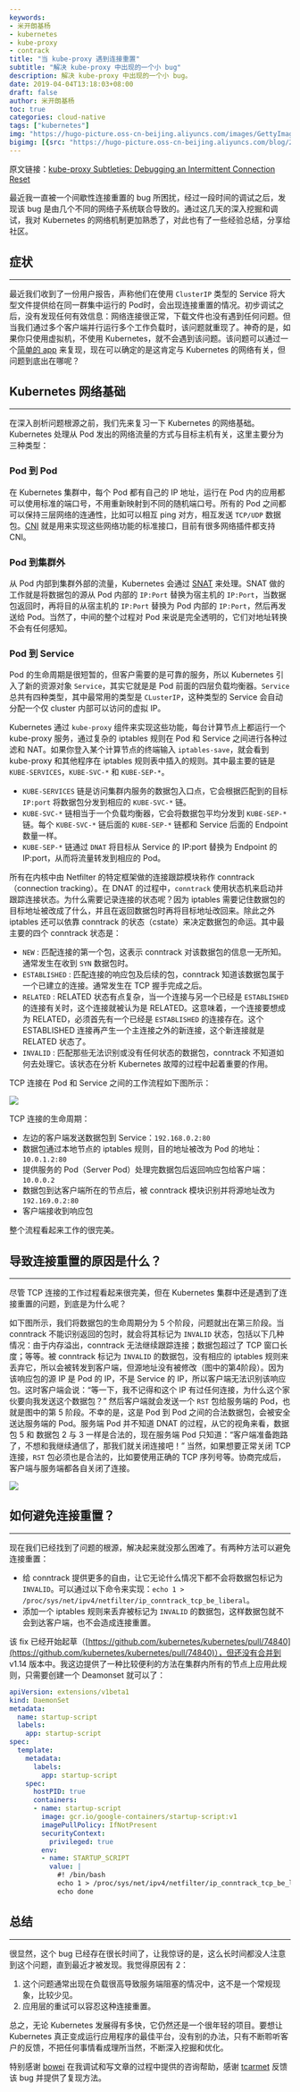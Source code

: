 ```yaml
---
keywords:
- 米开朗基杨
- kubernetes
- kube-proxy
- contrack
title: "当 kube-proxy 遇到连接重置"
subtitle: "解决 kube-proxy 中出现的一个小 bug"
description: 解决 kube-proxy 中出现的一个小 bug。
date: 2019-04-04T13:18:03+08:00
draft: false
author: 米开朗基杨
toc: true
categories: cloud-native
tags: ["kubernetes"]
img: "https://hugo-picture.oss-cn-beijing.aliyuncs.com/images/GettyImages-1134704671.jpg"
bigimg: [{src: "https://hugo-picture.oss-cn-beijing.aliyuncs.com/blog/2019-04-27-080627.jpg"}]
---
```


<!--more-->

<p id="div-border-left-red">
原文链接：<a href="https://kubernetes.io/blog/2019/03/29/kube-proxy-subtleties-debugging-an-intermittent-connection-reset/" target="_blank">kube-proxy Subtleties: Debugging an Intermittent Connection Reset</a>
</p>

最近我一直被一个间歇性连接重置的 bug 所困扰，经过一段时间的调试之后，发现该 bug 是由几个不同的网络子系统联合导致的。通过这几天的深入挖掘和调试，我对 Kubernetes 的网络机制更加熟悉了，对此也有了一些经验总结，分享给社区。

## 症状

----

最近我们收到了一份用户报告，声称他们在使用 `ClusterIP` 类型的 Service 将大型文件提供给在同一群集中运行的 Pod时，会出现连接重置的情况。初步调试之后，没有发现任何有效信息：网络连接很正常，下载文件也没有遇到任何问题。但当我们通过多个客户端并行运行多个工作负载时，该问题就重现了。神奇的是，如果你只使用虚拟机，不使用 Kubernetes，就不会遇到该问题。该问题可以通过一个[简单的 app](https://github.com/tcarmet/k8s-connection-reset) 来复现，现在可以确定的是这肯定与 Kubernetes 的网络有关，但问题到底出在哪呢？

## Kubernetes 网络基础

----

在深入剖析问题根源之前，我们先来复习一下 Kubernetes 的网络基础。Kubernetes 处理从 Pod 发出的网络流量的方式与目标主机有关，这里主要分为三种类型：

### Pod 到 Pod

在 Kubernetes 集群中，每个 Pod 都有自己的 IP 地址，运行在 Pod 内的应用都可以使用标准的端口号，不用重新映射到不同的随机端口号。所有的 Pod 之间都可以保持三层网络的连通性，比如可以相互 ping 对方，相互发送 `TCP/UDP` 数据包。[CNI](https://github.com/containernetworking/cni) 就是用来实现这些网络功能的标准接口，目前有很多网络插件都支持 CNI。

### Pod 到集群外

从 Pod 内部到集群外部的流量，Kubernetes 会通过 [SNAT](https://en.wikipedia.org/wiki/Network_address_translation) 来处理。SNAT 做的工作就是将数据包的源从 Pod 内部的 `IP:Port` 替换为宿主机的 `IP:Port`，当数据包返回时，再将目的从宿主机的 `IP:Port` 替换为 Pod 内部的 `IP:Port`，然后再发送给 Pod。当然了，中间的整个过程对 Pod 来说是完全透明的，它们对地址转换不会有任何感知。

### Pod 到 Service

Pod 的生命周期是很短暂的，但客户需要的是可靠的服务，所以 Kubernetes 引入了新的资源对象 `Service`，其实它就是是 Pod 前面的四层负载均衡器。`Service` 总共有四种类型，其中最常用的类型是 `CLusterIP`，这种类型的 Service 会自动分配一个仅 cluster 内部可以访问的虚拟 IP。

Kubernetes 通过 `kube-proxy` 组件来实现这些功能，每台计算节点上都运行一个 kube-proxy 服务，通过复杂的 iptables 规则在 Pod 和 Service 之间进行各种过滤和 NAT。如果你登入某个计算节点的终端输入 `iptables-save`，就会看到 kube-proxy 和其他程序在 iptables 规则表中插入的规则。其中最主要的链是 `KUBE-SERVICES`，`KUBE-SVC-*` 和 `KUBE-SEP-*`。

+ `KUBE-SERVICES` 链是访问集群内服务的数据包入口点，它会根据匹配到的目标 `IP:port` 将数据包分发到相应的 `KUBE-SVC-*` 链。
+ `KUBE-SVC-*` 链相当于一个负载均衡器，它会将数据包平均分发到 `KUBE-SEP-*` 链。每个 `KUBE-SVC-*` 链后面的 `KUBE-SEP-*` 链都和 Service 后面的 Endpoint 数量一样。
+ `KUBE-SEP-*` 链通过 `DNAT` 将目标从 Service 的 IP:port 替换为 Endpoint 的 IP:port，从而将流量转发到相应的 Pod。

所有在内核中由 Netfilter 的特定框架做的连接跟踪模块称作 conntrack（connection tracking）。在 DNAT 的过程中，`conntrack` 使用状态机来启动并跟踪连接状态。为什么需要记录连接的状态呢？因为 iptables 需要记住数据包的目标地址被改成了什么，并且在返回数据包时再将目标地址改回来。除此之外 iptables 还可以依靠 conntrack 的状态（cstate）来决定数据包的命运。其中最主要的四个 conntrack 状态是：

+ `NEW` : 匹配连接的第一个包，这表示 conntrack 对该数据包的信息一无所知。通常发生在收到 `SYN` 数据包时。
+ `ESTABLISHED` : 匹配连接的响应包及后续的包，conntrack 知道该数据包属于一个已建立的连接。通常发生在 TCP 握手完成之后。
+ `RELATED` : RELATED 状态有点复杂，当一个连接与另一个已经是 `ESTABLISHED` 的连接有关时，这个连接就被认为是 RELATED。这意味着，一个连接要想成为 RELATED，必须首先有一个已经是 `ESTABLISHED` 的连接存在。这个 ESTABLISHED 连接再产生一个主连接之外的新连接，这个新连接就是 RELATED 状态了。
+ `INVALID` : 匹配那些无法识别或没有任何状态的数据包，conntrack 不知道如何去处理它。该状态在分析 Kubernetes 故障的过程中起着重要的作用。

TCP 连接在 Pod 和 Service 之间的工作流程如下图所示：

![](https://cdn.jsdelivr.net/gh/yangchuansheng/imghosting6@main/uPic/BIA066.jpg)

TCP 连接的生命周期：

+ 左边的客户端发送数据包到 Service：`192.168.0.2:80`
+ 数据包通过本地节点的 iptables 规则，目的地址被改为 Pod 的地址：`10.0.1.2:80`
+ 提供服务的 Pod（Server Pod）处理完数据包后返回响应包给客户端：`10.0.0.2`
+ 数据包到达客户端所在的节点后，被 conntrack 模块识别并将源地址改为 `192.169.0.2:80`
+ 客户端接收到响应包

整个流程看起来工作的很完美。

## 导致连接重置的原因是什么？

----

尽管 TCP 连接的工作过程看起来很完美，但在 Kubernetes 集群中还是遇到了连接重置的问题，到底是为什么呢？

如下图所示，我们将数据包的生命周期分为 5 个阶段，问题就出在第三阶段。当 conntrack 不能识别返回的包时，就会将其标记为 `INVALID` 状态，包括以下几种情况：由于内存溢出，conntrack 无法继续跟踪连接；数据包超过了 TCP 窗口长度；等等。被 conntrack 标记为 `INVALID` 的数据包，没有相应的 iptables 规则来丢弃它，所以会被转发到客户端，但源地址没有被修改（图中的第4阶段）。因为该响应包的源 IP 是 Pod 的 IP，不是 Service 的 IP，所以客户端无法识别该响应包。这时客户端会说：“等一下，我不记得和这个 IP 有过任何连接，为什么这个家伙要向我发送这个数据包？” 然后客户端就会发送一个 `RST` 包给服务端的 Pod，也就是图中的第 5 阶段。不幸的是，这是 Pod 到 Pod 之间的合法数据包，会被安全送达服务端的 Pod。服务端 Pod 并不知道 DNAT 的过程，从它的视角来看，数据包 5 和 数据包 2 与 3 一样是合法的，现在服务端 Pod 只知道：“客户端准备跑路了，不想和我继续通信了，那我们就关闭连接吧！” 当然，如果想要正常关闭 TCP 连接，`RST` 包必须也是合法的，比如要使用正确的 TCP 序列号等。协商完成后，客户端与服务端都各自关闭了连接。

![](https://cdn.jsdelivr.net/gh/yangchuansheng/imghosting6@main/uPic/IXQkKj.jpg)

## 如何避免连接重置？

----

现在我们已经找到了问题的根源，解决起来就没那么困难了。有两种方法可以避免连接重置：

+ 给 conntrack 提供更多的自由，让它无论什么情况下都不会将数据包标记为 `INVALID`。可以通过以下命令来实现：`echo 1 > /proc/sys/net/ipv4/netfilter/ip_conntrack_tcp_be_liberal`。
+ 添加一个 iptables 规则来丢弃被标记为 `INVALID` 的数据包，这样数据包就不会到达客户端，也不会造成连接重置。

该 fix 已经开始起草（[https://github.com/kubernetes/kubernetes/pull/74840](https://github.com/kubernetes/kubernetes/pull/74840)），但还没有合并到 v1.14 版本中。我这边提供了一种比较便利的方法在集群内所有的节点上应用此规则，只需要创建一个 Deamonset 就可以了：

```yaml
apiVersion: extensions/v1beta1
kind: DaemonSet
metadata:
  name: startup-script
  labels:
    app: startup-script
spec:
  template:
    metadata:
      labels:
        app: startup-script
    spec:
      hostPID: true
      containers:
      - name: startup-script
        image: gcr.io/google-containers/startup-script:v1
        imagePullPolicy: IfNotPresent
        securityContext:
          privileged: true
        env:
        - name: STARTUP_SCRIPT
          value: |
            #! /bin/bash
            echo 1 > /proc/sys/net/ipv4/netfilter/ip_conntrack_tcp_be_liberal
            echo done
```

## 总结

----

很显然，这个 bug 已经存在很长时间了，让我惊讶的是，这么长时间都没人注意到这个问题，直到最近才被发现。我觉得原因有 2：

1. 这个问题通常出现在负载很高导致服务端阻塞的情况中，这不是一个常规现象，比较少见。
2. 应用层的重试可以容忍这种连接重置。

总之，无论 Kubernetes 发展得有多快，它仍然还是一个很年轻的项目。要想让 Kubernetes 真正变成运行应用程序的最佳平台，没有别的办法，只有不断聆听客户的反馈，不把任何事情看成理所当然，不断深入挖掘和优化。

特别感谢 [bowei](https://github.com/bowei) 在我调试和写文章的过程中提供的咨询帮助，感谢 [tcarmet](https://github.com/tcarmet) 反馈该 bug 并提供了复现方法。
